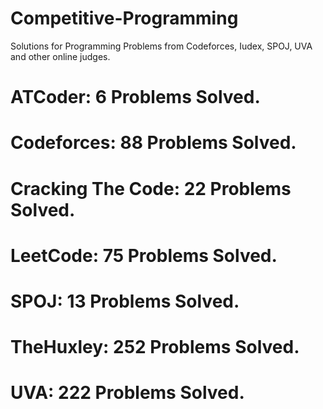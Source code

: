 # Competitive-Programming
Solutions for Programming Problems from Codeforces, Iudex, SPOJ, UVA and other online judges.

# ATCoder: 6 Problems Solved.
# Codeforces: 88 Problems Solved.
# Cracking The Code: 22 Problems Solved.
# LeetCode: 75 Problems Solved.
# SPOJ: 13 Problems Solved.
# TheHuxley: 252 Problems Solved.
# UVA: 222 Problems Solved.
